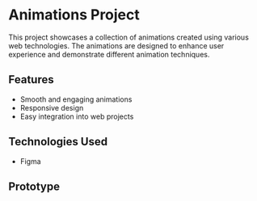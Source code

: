# Animations Project

This project showcases a collection of animations created using various web technologies. The animations are designed to enhance user experience and demonstrate different animation techniques.

## Features

- Smooth and engaging animations
- Responsive design
- Easy integration into web projects

## Technologies Used

- Figma

## Prototype


